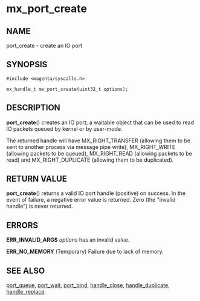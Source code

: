 # mx_port_create

## NAME

port_create - create an IO port

## SYNOPSIS

```
#include <magenta/syscalls.h>

mx_handle_t mx_port_create(uint32_t options);

```

## DESCRIPTION

**port_create**() creates an IO port; a waitable object that
can be used to read IO packets queued by kernel or by user-mode.

The returned handle will have MX_RIGHT_TRANSFER (allowing them to be sent
to another process via message pipe write), MX_RIGHT_WRITE (allowing
packets to be queued), MX_RIGHT_READ (allowing packets to be read) and
MX_RIGHT_DUPLICATE (allowing them to be duplicated).

## RETURN VALUE

**port_create**() returns a valid IO port handle (positive) on success.
In the event of failure, a negative error value is returned. Zero (the
"invalid handle") is never returned.

## ERRORS

**ERR_INVALID_ARGS**  *options* has an invalid value.

**ERR_NO_MEMORY**  (Temporary) Failure due to lack of memory.

## SEE ALSO

[port_queue](port_queue.md),
[port_wait](port_wait.md),
[port_bind](port_bind.md),
[handle_close](handle_close.md),
[handle_duplicate](handle_duplicate.md),
[handle_replace](handle_replace.md).
